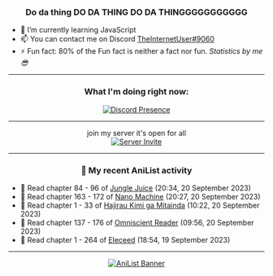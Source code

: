 <div align="center">

### Do da thing DO DA THING DO DA THINGGGGGGGGGGG
</div>

- 🌱 I’m currently learning JavaScript
- 📫 You can contact me on Discord [TheInternetUser#9060](https://discord.com/users/534117072796385300)
- ⚡ Fun fact: 80% of the Fun fact is neither a fact nor fun. _Statistics by me 😎_
<hr>

<div align="center">

### What I'm doing right now:
[![Discord Presence](https://lanyard.cnrad.dev/api/534117072796385300)](https://discord.com/users/534117072796385300)
<hr>

join my server it's open for all <br>
[![Server Invite](https://invidget.switchblade.xyz/bfYgVHxrSs)](https://discord.gg/bfYgVHxrSs)

<hr>
  
### 🌸 My recent AniList activity

</div>

<!-- ANILIST_ACTIVITY:start -->

-   📖 Read chapter 84 - 96 of [Jungle Juice](https://anilist.co/manga/128882) (20:34, 20 September 2023)
-   📖 Read chapter 163 - 172 of [Nano Machine](https://anilist.co/manga/120980) (20:27, 20 September 2023)
-   📖 Read chapter 1 - 33 of [Hajirau Kimi ga Mitainda](https://anilist.co/manga/129225) (10:22, 20 September 2023)
-   📖 Read chapter 137 - 176 of [Omniscient Reader](https://anilist.co/manga/119257) (09:56, 20 September 2023)
-   📖 Read chapter 1 - 264 of [Eleceed](https://anilist.co/manga/106929) (18:54, 19 September 2023)

<!-- ANILIST_ACTIVITY:end -->
<hr>

<div align="center">

[![AniList Banner](https://img.anili.st/User/929966)](https://anilist.co/user/TheInternetUser)

<!-- ![Profile views](https://gpvc.arturio.dev/TheInternetUse7) Since 2023-01-09 -->
<br>


</div>
